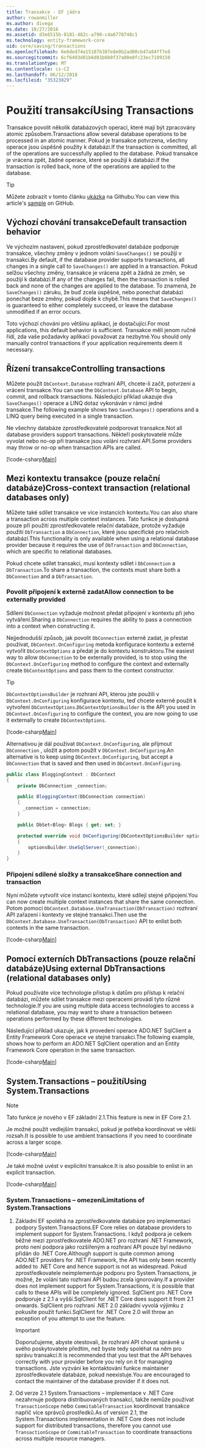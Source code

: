 ```yaml
---
title: Transakce - EF jádra
author: rowanmiller
ms.author: divega
ms.date: 10/27/2016
ms.assetid: d3e6515b-8181-482c-a790-c4a6778748c1
ms.technology: entity-framework-core
uid: core/saving/transactions
ms.openlocfilehash: 6e6ded74e15187b387e8e0b2ad00cb47a84ff7e8
ms.sourcegitcommit: 6cf6493d81b6d81b0b0f37a00e0fc23ec7189158
ms.translationtype: MT
ms.contentlocale: cs-CZ
ms.lasthandoff: 06/12/2018
ms.locfileid: "35323829"
---
```

# <a name="using-transactions"></a><span data-ttu-id="7dd47-102">Použití transakcí</span><span class="sxs-lookup"><span data-stu-id="7dd47-102">Using Transactions</span></span>

<span data-ttu-id="7dd47-103">Transakce povolit několik databázových operací, které mají být zpracovány atomic způsobem.</span><span class="sxs-lookup"><span data-stu-id="7dd47-103">Transactions allow several database operations to be processed in an atomic manner.</span></span> <span data-ttu-id="7dd47-104">Pokud je transakce potvrzena, všechny operace jsou úspěšně použity k databázi.</span><span class="sxs-lookup"><span data-stu-id="7dd47-104">If the transaction is committed, all of the operations are successfully applied to the database.</span></span> <span data-ttu-id="7dd47-105">Pokud transakce je vrácena zpět, žádné operace, které se použijí k databázi.</span><span class="sxs-lookup"><span data-stu-id="7dd47-105">If the transaction is rolled back, none of the operations are applied to the database.</span></span>

> [!TIP]  
> <span data-ttu-id="7dd47-106">Můžete zobrazit v tomto článku [ukázka](https://github.com/aspnet/EntityFramework.Docs/tree/master/samples/core/Saving/Saving/Transactions/) na Githubu.</span><span class="sxs-lookup"><span data-stu-id="7dd47-106">You can view this article's [sample](https://github.com/aspnet/EntityFramework.Docs/tree/master/samples/core/Saving/Saving/Transactions/) on GitHub.</span></span>

## <a name="default-transaction-behavior"></a><span data-ttu-id="7dd47-107">Výchozí chování transakce</span><span class="sxs-lookup"><span data-stu-id="7dd47-107">Default transaction behavior</span></span>

<span data-ttu-id="7dd47-108">Ve výchozím nastavení, pokud zprostředkovatel databáze podporuje transakce, všechny změny v jednom volání `SaveChanges()` se použijí v transakci.</span><span class="sxs-lookup"><span data-stu-id="7dd47-108">By default, if the database provider supports transactions, all changes in a single call to `SaveChanges()` are applied in a transaction.</span></span> <span data-ttu-id="7dd47-109">Pokud selžou všechny změny, transakce je vrácena zpět a žádná ze změn, se použijí k databázi.</span><span class="sxs-lookup"><span data-stu-id="7dd47-109">If any of the changes fail, then the transaction is rolled back and none of the changes are applied to the database.</span></span> <span data-ttu-id="7dd47-110">To znamená, že `SaveChanges()` záruku, že buď zcela úspěšné, nebo ponechat databázi ponechat beze změny, pokud dojde k chybě.</span><span class="sxs-lookup"><span data-stu-id="7dd47-110">This means that `SaveChanges()` is guaranteed to either completely succeed, or leave the database unmodified if an error occurs.</span></span>

<span data-ttu-id="7dd47-111">Toto výchozí chování pro většinu aplikací, je dostačující.</span><span class="sxs-lookup"><span data-stu-id="7dd47-111">For most applications, this default behavior is sufficient.</span></span> <span data-ttu-id="7dd47-112">Transakce měli jenom ručně řídí, zda vaše požadavky aplikací považovat za nezbytné.</span><span class="sxs-lookup"><span data-stu-id="7dd47-112">You should only manually control transactions if your application requirements deem it necessary.</span></span>

## <a name="controlling-transactions"></a><span data-ttu-id="7dd47-113">Řízení transakce</span><span class="sxs-lookup"><span data-stu-id="7dd47-113">Controlling transactions</span></span>

<span data-ttu-id="7dd47-114">Můžete použít `DbContext.Database` rozhraní API, chcete-li začít, potvrzení a vrácení transakce.</span><span class="sxs-lookup"><span data-stu-id="7dd47-114">You can use the `DbContext.Database` API to begin, commit, and rollback transactions.</span></span> <span data-ttu-id="7dd47-115">Následující příklad ukazuje dva `SaveChanges()` operace a LINQ dotaz vykonáván v rámci jedné transakce.</span><span class="sxs-lookup"><span data-stu-id="7dd47-115">The following example shows two `SaveChanges()` operations and a LINQ query being executed in a single transaction.</span></span>

<span data-ttu-id="7dd47-116">Ne všechny databáze zprostředkovatelé podporovat transakce.</span><span class="sxs-lookup"><span data-stu-id="7dd47-116">Not all database providers support transactions.</span></span> <span data-ttu-id="7dd47-117">Někteří poskytovatelé může vyvolat nebo no-op při transakce jsou volání rozhraní API.</span><span class="sxs-lookup"><span data-stu-id="7dd47-117">Some providers may throw or no-op when transaction APIs are called.</span></span>

[!code-csharp[Main](../../../samples/core/Saving/Saving/Transactions/ControllingTransaction/Sample.cs?name=Transaction&highlight=3,17,18,19)]

## <a name="cross-context-transaction-relational-databases-only"></a><span data-ttu-id="7dd47-118">Mezi kontextu transakce (pouze relační databáze)</span><span class="sxs-lookup"><span data-stu-id="7dd47-118">Cross-context transaction (relational databases only)</span></span>

<span data-ttu-id="7dd47-119">Můžete také sdílet transakce ve více instancích kontextu.</span><span class="sxs-lookup"><span data-stu-id="7dd47-119">You can also share a transaction across multiple context instances.</span></span> <span data-ttu-id="7dd47-120">Tato funkce je dostupná pouze při použití zprostředkovatele relační databáze, protože vyžaduje použití `DbTransaction` a `DbConnection`, které jsou specifické pro relačních databází.</span><span class="sxs-lookup"><span data-stu-id="7dd47-120">This functionality is only available when using a relational database provider because it requires the use of `DbTransaction` and `DbConnection`, which are specific to relational databases.</span></span>

<span data-ttu-id="7dd47-121">Pokud chcete sdílet transakci, musí kontexty sdílet i `DbConnection` a `DbTransaction`.</span><span class="sxs-lookup"><span data-stu-id="7dd47-121">To share a transaction, the contexts must share both a `DbConnection` and a `DbTransaction`.</span></span>

### <a name="allow-connection-to-be-externally-provided"></a><span data-ttu-id="7dd47-122">Povolit připojení k externě zadat</span><span class="sxs-lookup"><span data-stu-id="7dd47-122">Allow connection to be externally provided</span></span>

<span data-ttu-id="7dd47-123">Sdílení `DbConnection` vyžaduje možnost předat připojení v kontextu při jeho vytváření.</span><span class="sxs-lookup"><span data-stu-id="7dd47-123">Sharing a `DbConnection` requires the ability to pass a connection into a context when constructing it.</span></span>

<span data-ttu-id="7dd47-124">Nejjednodušší způsob, jak povolit `DbConnection` externě zadat, je přestat používat, `DbContext.OnConfiguring` metoda konfigurace kontextu a externě vytvořit `DbContextOptions` a předat je do kontextu konstruktoru.</span><span class="sxs-lookup"><span data-stu-id="7dd47-124">The easiest way to allow `DbConnection` to be externally provided, is to stop using the `DbContext.OnConfiguring` method to configure the context and externally create `DbContextOptions` and pass them to the context constructor.</span></span>

> [!TIP]  
> <span data-ttu-id="7dd47-125">`DbContextOptionsBuilder` je rozhraní API, kterou jste použili v `DbContext.OnConfiguring` konfigurace kontextu, teď chcete externě použít k vytvoření `DbContextOptions`.</span><span class="sxs-lookup"><span data-stu-id="7dd47-125">`DbContextOptionsBuilder` is the API you used in `DbContext.OnConfiguring` to configure the context, you are now going to use it externally to create `DbContextOptions`.</span></span>

[!code-csharp[Main](../../../samples/core/Saving/Saving/Transactions/SharingTransaction/Sample.cs?name=Context&highlight=3,4,5)]

<span data-ttu-id="7dd47-126">Alternativou je dál používat `DbContext.OnConfiguring`, ale přijmout `DbConnection` , uložit a potom použít v `DbContext.OnConfiguring`.</span><span class="sxs-lookup"><span data-stu-id="7dd47-126">An alternative is to keep using `DbContext.OnConfiguring`, but accept a `DbConnection` that is saved and then used in `DbContext.OnConfiguring`.</span></span>

``` csharp
public class BloggingContext : DbContext
{
    private DbConnection _connection;

    public BloggingContext(DbConnection connection)
    {
      _connection = connection;
    }

    public DbSet<Blog> Blogs { get; set; }

    protected override void OnConfiguring(DbContextOptionsBuilder optionsBuilder)
    {
        optionsBuilder.UseSqlServer(_connection);
    }
}
```

### <a name="share-connection-and-transaction"></a><span data-ttu-id="7dd47-127">Připojení sdílené složky a transakce</span><span class="sxs-lookup"><span data-stu-id="7dd47-127">Share connection and transaction</span></span>

<span data-ttu-id="7dd47-128">Nyní můžete vytvořit více instancí kontextu, které sdílejí stejné připojení.</span><span class="sxs-lookup"><span data-stu-id="7dd47-128">You can now create multiple context instances that share the same connection.</span></span> <span data-ttu-id="7dd47-129">Potom pomocí `DbContext.Database.UseTransaction(DbTransaction)` rozhraní API zařazení i kontexty ve stejné transakci.</span><span class="sxs-lookup"><span data-stu-id="7dd47-129">Then use the `DbContext.Database.UseTransaction(DbTransaction)` API to enlist both contexts in the same transaction.</span></span>

[!code-csharp[Main](../../../samples/core/Saving/Saving/Transactions/SharingTransaction/Sample.cs?name=Transaction&highlight=1,2,3,7,16,23,24,25)]

## <a name="using-external-dbtransactions-relational-databases-only"></a><span data-ttu-id="7dd47-130">Pomocí externích DbTransactions (pouze relační databáze)</span><span class="sxs-lookup"><span data-stu-id="7dd47-130">Using external DbTransactions (relational databases only)</span></span>

<span data-ttu-id="7dd47-131">Pokud používáte více technologie přístup k datům pro přístup k relační databázi, můžete sdílet transakce mezi operacemi provádí tyto různé technologie.</span><span class="sxs-lookup"><span data-stu-id="7dd47-131">If you are using multiple data access technologies to access a relational database, you may want to share a transaction between operations performed by these different technologies.</span></span>

<span data-ttu-id="7dd47-132">Následující příklad ukazuje, jak k provedení operace ADO.NET SqlClient a Entity Framework Core operace ve stejné transakci.</span><span class="sxs-lookup"><span data-stu-id="7dd47-132">The following example, shows how to perform an ADO.NET SqlClient operation and an Entity Framework Core operation in the same transaction.</span></span>

[!code-csharp[Main](../../../samples/core/Saving/Saving/Transactions/ExternalDbTransaction/Sample.cs?name=Transaction&highlight=4,10,21,26,27,28)]

## <a name="using-systemtransactions"></a><span data-ttu-id="7dd47-133">System.Transactions – použití</span><span class="sxs-lookup"><span data-stu-id="7dd47-133">Using System.Transactions</span></span>

> [!NOTE]  
> <span data-ttu-id="7dd47-134">Tato funkce je nového v EF základní 2.1.</span><span class="sxs-lookup"><span data-stu-id="7dd47-134">This feature is new in EF Core 2.1.</span></span>

<span data-ttu-id="7dd47-135">Je možné použít vedlejším transakcí, pokud je potřeba koordinovat ve větší rozsah.</span><span class="sxs-lookup"><span data-stu-id="7dd47-135">It is possible to use ambient transactions if you need to coordinate across a larger scope.</span></span>

[!code-csharp[Main](../../../samples/core/Saving/Saving/Transactions/AmbientTransaction/Sample.cs?name=Transaction&highlight=1,2,3,26,27,28)]

<span data-ttu-id="7dd47-136">Je také možné uvést v explicitní transakce.</span><span class="sxs-lookup"><span data-stu-id="7dd47-136">It is also possible to enlist in an explicit transaction.</span></span>

[!code-csharp[Main](../../../samples/core/Saving/Saving/Transactions/CommitableTransaction/Sample.cs?name=Transaction&highlight=1,15,28,29,30)]

### <a name="limitations-of-systemtransactions"></a><span data-ttu-id="7dd47-137">System.Transactions – omezení</span><span class="sxs-lookup"><span data-stu-id="7dd47-137">Limitations of System.Transactions</span></span>  

1. <span data-ttu-id="7dd47-138">Základní EF spoléhá na zprostředkovatele databáze pro implementaci podpory System.Transactions.</span><span class="sxs-lookup"><span data-stu-id="7dd47-138">EF Core relies on database providers to implement support for System.Transactions.</span></span> <span data-ttu-id="7dd47-139">I když podpora je celkem běžné mezi zprostředkovatele ADO.NET pro rozhraní .NET Framework, proto není podpora jako rozšířeným a rozhraní API pouze byl nedávno přidán do .NET Core.</span><span class="sxs-lookup"><span data-stu-id="7dd47-139">Although support is quite common among ADO.NET providers for .NET Framework, the API has only been recently added to .NET Core and hence support is not as widespread.</span></span> <span data-ttu-id="7dd47-140">Pokud zprostředkovatele neimplementuje podporu pro System.Transactions, je možné, že volání tato rozhraní API budou zcela ignorovány.</span><span class="sxs-lookup"><span data-stu-id="7dd47-140">If a provider does not implement support for System.Transactions, it is possible that calls to these APIs will be completely ignored.</span></span> <span data-ttu-id="7dd47-141">SqlClient pro .NET Core podporuje z 2.1 a vyšší.</span><span class="sxs-lookup"><span data-stu-id="7dd47-141">SqlClient for .NET Core does support it from 2.1 onwards.</span></span> <span data-ttu-id="7dd47-142">SqlClient pro rozhraní .NET 2.0 základní vyvolá výjimku z pokusíte použít funkci.</span><span class="sxs-lookup"><span data-stu-id="7dd47-142">SqlClient for .NET Core 2.0 will throw an exception of you attempt to use the feature.</span></span> 

   > [!IMPORTANT]  
   > <span data-ttu-id="7dd47-143">Doporučujeme, abyste otestovali, že rozhraní API chovat správně u svého poskytovatele předtím, než byste tedy spoléhat na něm pro správu transakcí.</span><span class="sxs-lookup"><span data-stu-id="7dd47-143">It is recommended that you test that the API behaves correctly with your provider before you rely on it for managing transactions.</span></span> <span data-ttu-id="7dd47-144">Jste vyzváni ke kontaktování funkce maintainer zprostředkovatele databáze, pokud neexistuje.</span><span class="sxs-lookup"><span data-stu-id="7dd47-144">You are encouraged to contact the maintainer of the database provider if it does not.</span></span> 

2. <span data-ttu-id="7dd47-145">Od verze 2.1 System.Transactions – implementace v .NET Core nezahrnuje podpora distribuovaných transakcí, takže nemůže používat `TransactionScope` nebo `CommitableTransaction` koordinovat transakce napříč více správců prostředků.</span><span class="sxs-lookup"><span data-stu-id="7dd47-145">As of version 2.1, the System.Transactions implementation in .NET Core does not include support for distributed transactions, therefore you cannot use `TransactionScope` or `CommitableTransaction` to coordinate transactions across multiple resource managers.</span></span> 
